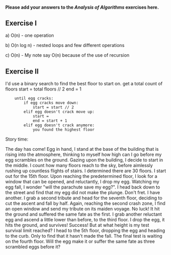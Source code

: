 #### Please add your answers to the ***Analysis of  Algorithms*** exercises here.

## Exercise I

a) O(n) - one operation


b) O(n log n) - nested loops and few different operations


c) O(n) - My note say O(n) because of the use of recursion

## Exercise II

I'd use a binary search to find the best floor to start on.
	get a total count of floors
		start = total floors // 2
		end = 1

		until egg cracks:
			if egg cracks move down:
				start = start // 2
			elif egg doesn't crack move up:
				start = 
				end = start + 1
			elif egg doesn't crack anymore:
				you found the highest floor

Story time:

The day has come! Egg in hand, I stand at the base of the building that is rising into the atmosphere, thinking to myself how high can I go before my egg scrambles on the ground.  Gazing upon the building, I decide to start in the middle. I count how many floors reach to the sky, before aimlessly rushing up countless flights of stairs.  I determined there are 30 floors.  I start out for the 15th floor.  Upon reaching the predetermined floor, I look for a window that can be opened, and reluctantly, I drop my egg.  Watching my egg fall, I wonder "will the parachute save my egg?".  I head back down to the street and find that my egg did not make the plunge.  Don't fret. I have another.  I grab a second tribute and head for the seventh floor, deciding to cut the ascent and fall by half.  Again, reaching the second crash zone, I find an open window and send my tribute on its maiden voyage.  No luck!  It hit the ground and suffered the same fate as the first.  I grab another reluctant egg and ascend a little lower than before, to the third floor.  I drop the egg, it hits the ground, and survives!  Success!  But at what height is my test survival limit reached?  I head to the 5th floor, dropping the egg and heading to the curb.  Only to find that it hasn't made the fall.  The final test is waiting on the fourth floor. Will the egg make it or suffer the same fate as three scrambled eggs before it?